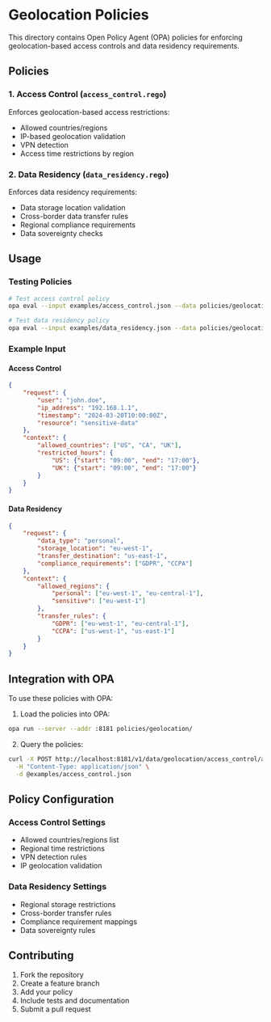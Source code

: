 # Geolocation Policies

This directory contains Open Policy Agent (OPA) policies for enforcing geolocation-based access controls and data residency requirements.

## Policies

### 1. Access Control (`access_control.rego`)
Enforces geolocation-based access restrictions:
- Allowed countries/regions
- IP-based geolocation validation
- VPN detection
- Access time restrictions by region

### 2. Data Residency (`data_residency.rego`)
Enforces data residency requirements:
- Data storage location validation
- Cross-border data transfer rules
- Regional compliance requirements
- Data sovereignty checks

## Usage

### Testing Policies

```bash
# Test access control policy
opa eval --input examples/access_control.json --data policies/geolocation "data.geolocation.access_control.allow"

# Test data residency policy
opa eval --input examples/data_residency.json --data policies/geolocation "data.geolocation.data_residency.allow"
```

### Example Input

#### Access Control
```json
{
    "request": {
        "user": "john.doe",
        "ip_address": "192.168.1.1",
        "timestamp": "2024-03-20T10:00:00Z",
        "resource": "sensitive-data"
    },
    "context": {
        "allowed_countries": ["US", "CA", "UK"],
        "restricted_hours": {
            "US": {"start": "09:00", "end": "17:00"},
            "UK": {"start": "09:00", "end": "17:00"}
        }
    }
}
```

#### Data Residency
```json
{
    "request": {
        "data_type": "personal",
        "storage_location": "eu-west-1",
        "transfer_destination": "us-east-1",
        "compliance_requirements": ["GDPR", "CCPA"]
    },
    "context": {
        "allowed_regions": {
            "personal": ["eu-west-1", "eu-central-1"],
            "sensitive": ["eu-west-1"]
        },
        "transfer_rules": {
            "GDPR": ["eu-west-1", "eu-central-1"],
            "CCPA": ["us-west-1", "us-east-1"]
        }
    }
}
```

## Integration with OPA

To use these policies with OPA:

1. Load the policies into OPA:
```bash
opa run --server --addr :8181 policies/geolocation/
```

2. Query the policies:
```bash
curl -X POST http://localhost:8181/v1/data/geolocation/access_control/allow \
  -H "Content-Type: application/json" \
  -d @examples/access_control.json
```

## Policy Configuration

### Access Control Settings
- Allowed countries/regions list
- Regional time restrictions
- VPN detection rules
- IP geolocation validation

### Data Residency Settings
- Regional storage restrictions
- Cross-border transfer rules
- Compliance requirement mappings
- Data sovereignty rules

## Contributing

1. Fork the repository
2. Create a feature branch
3. Add your policy
4. Include tests and documentation
5. Submit a pull request 